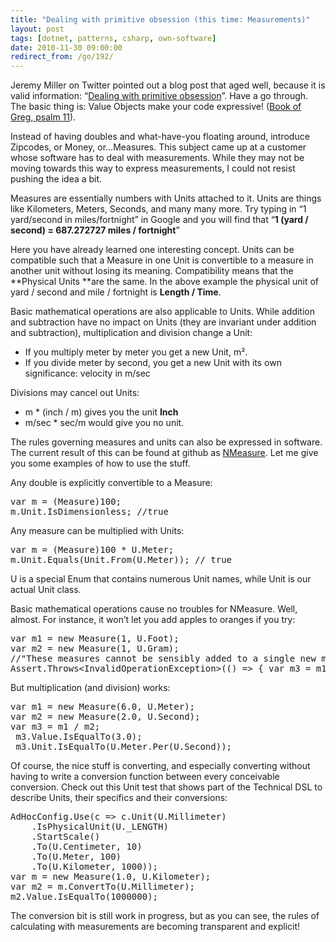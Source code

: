 ```yaml
---
title: "Dealing with primitive obsession (this time: Measurements)"
layout: post
tags: [dotnet, patterns, csharp, own-software]
date: 2010-11-30 09:00:00
redirect_from: /go/192/
---
```


Jeremy Miller on Twitter pointed out a blog post that aged well, because it is valid information: “[Dealing with primitive obsession](http://grabbagoft.blogspot.com/2007/12/dealing-with-primitive-obsession.html)”. Have a go through. The basic thing is: Value Objects make your code expressive! ([Book of Greg, psalm 11](http://realfiction.net/go/191)).

Instead of having doubles and what-have-you floating around, introduce Zipcodes, or Money, or…Measures. This subject came up at a customer whose software has to deal with measurements. While they may not be moving towards this way to express measurements, I could not resist pushing the idea a bit.

Measures are essentially numbers with Units attached to it. Units are things like Kilometers, Meters, Seconds, and many many more. Try typing in “1 yard/second in miles/fortnight” in Google and you will find that “**1 (yard / second) = 687.272727 miles / fortnight**” 

Here you have already learned one interesting concept. Units can be compatible such that a Measure in one Unit is convertible to a measure in another unit without losing its meaning. Compatibility means that the **Physical Units **are the same. In the above example the physical unit of yard / second and mile / fortnight is **Length / Time**.

Basic mathematical operations are also applicable to Units. While addition and subtraction have no impact on Units (they are invariant under addition and subtraction), multiplication and division change a Unit:

*   If you multiply meter by meter you get a new Unit, m².  <li>If you divide meter by second, you get a new Unit with its own significance: velocity in m/sec 

Divisions may cancel out Units:

*   m * (inch / m) gives you the unit **Inch**  <li>m/sec * sec/m would give you no unit. 

The rules governing measures and units can also be expressed in software. The current result of this can be found at github as [NMeasure](https://github.com/flq/NMeasure). Let me give you some examples of how to use the stuff.

Any double is explicitly convertible to a Measure:
  <div style="padding-bottom: 0px; margin: 0px; padding-left: 0px; padding-right: 0px; display: inline; float: none; padding-top: 0px" id="scid:812469c5-0cb0-4c63-8c15-c81123a09de7:77cf52c5-f56a-4f1b-9dc8-98aabe850052" class="wlWriterEditableSmartContent"><pre name="code" class="c#">var m = (Measure)100;
m.Unit.IsDimensionless; //true</pre></div>

Any measure can be multiplied with Units:

<div style="padding-bottom: 0px; margin: 0px; padding-left: 0px; padding-right: 0px; display: inline; float: none; padding-top: 0px" id="scid:812469c5-0cb0-4c63-8c15-c81123a09de7:133db494-49ac-4229-a172-2c10da8e6cbd" class="wlWriterEditableSmartContent"><pre name="code" class="c#">var m = (Measure)100 * U.Meter;
m.Unit.Equals(Unit.From(U.Meter)); // true</pre></div>

U is a special Enum that contains numerous Unit names, while Unit is our actual Unit class.

Basic mathematical operations cause no troubles for NMeasure. Well, almost. For instance, it won’t let you add apples to oranges if you try:

<div style="padding-bottom: 0px; margin: 0px; padding-left: 0px; padding-right: 0px; display: inline; float: none; padding-top: 0px" id="scid:812469c5-0cb0-4c63-8c15-c81123a09de7:48db11c1-5d02-4fbc-bf58-842c63a83e7f" class="wlWriterEditableSmartContent"><pre name="code" class="c#">var m1 = new Measure(1, U.Foot);
var m2 = new Measure(1, U.Gram);
//"These measures cannot be sensibly added to a single new measure"
Assert.Throws&lt;InvalidOperationException&gt;(() =&gt; { var m3 = m1 + m2; });</pre></div>

But multiplication (and division) works:

<div style="padding-bottom: 0px; margin: 0px; padding-left: 0px; padding-right: 0px; display: inline; float: none; padding-top: 0px" id="scid:812469c5-0cb0-4c63-8c15-c81123a09de7:9a02b615-e422-4ac0-bb54-9cdb7d2d7479" class="wlWriterEditableSmartContent"><pre name="code" class="c#">var m1 = new Measure(6.0, U.Meter);
var m2 = new Measure(2.0, U.Second);
var m3 = m1 / m2;
 m3.Value.IsEqualTo(3.0);
 m3.Unit.IsEqualTo(U.Meter.Per(U.Second));</pre></div>

Of course, the nice stuff is converting, and especially converting without having to write a conversion function between every conceivable conversion. Check out this Unit test that shows part of the Technical DSL to describe Units, their specifics and their conversions:

<div style="padding-bottom: 0px; margin: 0px; padding-left: 0px; padding-right: 0px; display: inline; float: none; padding-top: 0px" id="scid:812469c5-0cb0-4c63-8c15-c81123a09de7:1bef7c26-36c3-4cf2-a64e-0b295f3db265" class="wlWriterEditableSmartContent"><pre name="code" class="c#">AdHocConfig.Use(c =&gt; c.Unit(U.Millimeter)
    .IsPhysicalUnit(U._LENGTH)
    .StartScale()
    .To(U.Centimeter, 10)
    .To(U.Meter, 100)
    .To(U.Kilometer, 1000));
var m = new Measure(1.0, U.Kilometer);
var m2 = m.ConvertTo(U.Millimeter);
m2.Value.IsEqualTo(1000000);</pre></div>

The conversion bit is still work in progress, but as you can see, the rules of calculating with measurements are becoming transparent and explicit!